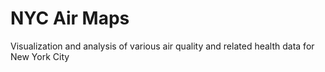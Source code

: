 # NYC Air Maps
Visualization and analysis of various air quality and related health data for New York City
